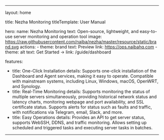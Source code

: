 ---

layout: home

title: Nezha Monitoring
titleTemplate: User Manual

hero:
  name: Nezha Monitoring
  text: Open-source, lightweight, and easy-to-use server monitoring and operation tool
  image: https://raw.githubusercontent.com/naiba/nezha/master/resource/static/brand.svg
  actions:
    - theme: brand
      text: Preview
      link: https://ops.naibahq.com
    - theme: alt
      text: Get Started →
      link: /guide/dashboard

features:
  - title: One-Click Installation
    details: Supports one-click installation of the Dashboard and Agent services, making it easy to operate. Compatible with mainstream systems, including Linux, Windows, macOS, OpenWRT, and Synology.
  - title: Real-Time Monitoring
    details: Supports monitoring the status of multiple servers simultaneously, providing historical network status and latency charts, monitoring webpage and port availability, and SSL certificate status. Supports alerts for status such as faults and traffic, with notifications via Telegram, email, Slack, and more.
  - title: Easy Operations
    details: Provides an API to get server status, supports WebSSH, DDNS, and traffic monitoring. Allows setting up scheduled and triggered tasks and executing server tasks in batches.

---